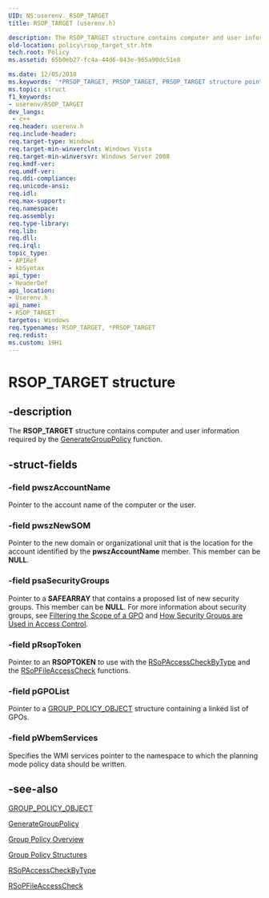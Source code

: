 ```yaml
---
UID: NS:userenv._RSOP_TARGET
title: RSOP_TARGET (userenv.h)

description: The RSOP_TARGET structure contains computer and user information required by the GenerateGroupPolicy function.
old-location: policy\rsop_target_str.htm
tech.root: Policy
ms.assetid: 65b0eb27-fc4a-44d6-843e-965a90dc51e8

ms.date: 12/05/2018
ms.keywords: '*PRSOP_TARGET, PRSOP_TARGET, PRSOP_TARGET structure pointer [Group Policy], RSOP_TARGET, RSOP_TARGET structure [Group Policy], _win32_rsop_target_str, policy.rsop_target_str, userenv/PRSOP_TARGET, userenv/RSOP_TARGET'
ms.topic: struct
f1_keywords:
- userenv/RSOP_TARGET
dev_langs:
 - c++
req.header: userenv.h
req.include-header: 
req.target-type: Windows
req.target-min-winverclnt: Windows Vista
req.target-min-winversvr: Windows Server 2008
req.kmdf-ver: 
req.umdf-ver: 
req.ddi-compliance: 
req.unicode-ansi: 
req.idl: 
req.max-support: 
req.namespace: 
req.assembly: 
req.type-library: 
req.lib: 
req.dll: 
req.irql: 
topic_type:
- APIRef
- kbSyntax
api_type:
- HeaderDef
api_location:
- Userenv.h
api_name:
- RSOP_TARGET
targetos: Windows
req.typenames: RSOP_TARGET, *PRSOP_TARGET
req.redist: 
ms.custom: 19H1
---
```


# RSOP_TARGET structure


## -description


The
    <b>RSOP_TARGET</b> structure contains computer and user information required by the 
<a href="https://docs.microsoft.com/windows/desktop/api/userenv/nc-userenv-pfngenerategrouppolicy">GenerateGroupPolicy</a> function.


## -struct-fields




### -field pwszAccountName

Pointer to the account name of the computer or the user.


### -field pwszNewSOM

Pointer to the new domain or organizational unit that is the location for the account identified by the <b>pwszAccountName</b> member. This member can be <b>NULL</b>.


### -field psaSecurityGroups

Pointer to a <b>SAFEARRAY</b> that contains a proposed list of new security groups. This member can be <b>NULL</b>. For more information about security groups, see 
<a href="https://docs.microsoft.com/previous-versions/windows/desktop/Policy/filtering-the-scope-of-a-gpo">Filtering the Scope of a GPO</a> and 
<a href="https://docs.microsoft.com/windows/desktop/AD/how-security-groups-are-used-in-access-control">How Security Groups are Used in Access Control</a>.


### -field pRsopToken

Pointer to an <b>RSOPTOKEN</b> to use with the 
<a href="https://docs.microsoft.com/windows/desktop/api/userenv/nf-userenv-rsopaccesscheckbytype">RSoPAccessCheckByType</a> and the 
<a href="https://docs.microsoft.com/windows/desktop/api/userenv/nf-userenv-rsopfileaccesscheck">RSoPFileAccessCheck</a> functions.


### -field pGPOList

Pointer to a 
<a href="https://docs.microsoft.com/windows/desktop/api/userenv/ns-userenv-group_policy_objecta">GROUP_POLICY_OBJECT</a> structure containing a linked list of GPOs.


### -field pWbemServices

Specifies the WMI services pointer to the namespace to which the planning mode policy data should be written.


## -see-also




<a href="https://docs.microsoft.com/windows/desktop/api/userenv/ns-userenv-group_policy_objecta">GROUP_POLICY_OBJECT</a>



<a href="https://docs.microsoft.com/windows/desktop/api/userenv/nc-userenv-pfngenerategrouppolicy">GenerateGroupPolicy</a>



<a href="https://docs.microsoft.com/previous-versions/windows/desktop/Policy/about-group-policy">Group Policy Overview</a>



<a href="https://docs.microsoft.com/previous-versions/windows/desktop/Policy/group-policy-structures">Group Policy Structures</a>



<a href="https://docs.microsoft.com/windows/desktop/api/userenv/nf-userenv-rsopaccesscheckbytype">RSoPAccessCheckByType</a>



<a href="https://docs.microsoft.com/windows/desktop/api/userenv/nf-userenv-rsopfileaccesscheck">RSoPFileAccessCheck</a>
 

 

